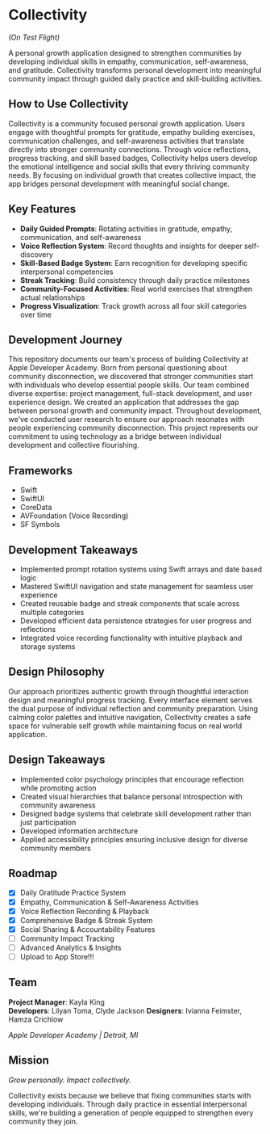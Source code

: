 # Collectivity

*(On Test Flight)*

A personal growth application designed to strengthen communities by developing individual skills in empathy, communication, self-awareness, and gratitude. Collectivity transforms personal development into meaningful community impact through guided daily practice and skill-building activities.


## How to Use Collectivity

Collectivity is a community focused personal growth application. Users engage with thoughtful prompts for gratitude, empathy building exercises, communication challenges, and self-awareness activities that translate directly into stronger community connections. Through voice reflections, progress tracking, and skill based badges, Collectivity helps users develop the emotional intelligence and social skills that every thriving community needs. By focusing on individual growth that creates collective impact, the app bridges personal development with meaningful social change.

## Key Features

- **Daily Guided Prompts**: Rotating activities in gratitude, empathy, communication, and self-awareness
- **Voice Reflection System**: Record thoughts and insights for deeper self-discovery
- **Skill-Based Badge System**: Earn recognition for developing specific interpersonal competencies  
- **Streak Tracking**: Build consistency through daily practice milestones
- **Community-Focused Activities**: Real world exercises that strengthen actual relationships
- **Progress Visualization**: Track growth across all four skill categories over time

## Development Journey

This repository documents our team's process of building Collectivity at Apple Developer Academy. Born from personal questioning about community disconnection, we discovered that stronger communities start with individuals who develop essential people skills. Our team combined diverse expertise: project management, full-stack development, and user experience design. We created an application that addresses the gap between personal growth and community impact. Throughout development, we've conducted user research to ensure our approach resonates with people experiencing community disconnection. This project represents our commitment to using technology as a bridge between individual development and collective flourishing.

## Frameworks

- Swift
- SwiftUI  
- CoreData
- AVFoundation (Voice Recording)
- SF Symbols

## Development Takeaways

- Implemented prompt rotation systems using Swift arrays and date based logic
- Mastered SwiftUI navigation and state management for seamless user experience
- Created reusable badge and streak components that scale across multiple categories
- Developed efficient data persistence strategies for user progress and reflections
- Integrated voice recording functionality with intuitive playback and storage systems

## Design Philosophy

Our approach prioritizes authentic growth through thoughtful interaction design and meaningful progress tracking. Every interface element serves the dual purpose of individual reflection and community preparation. Using calming color palettes and intuitive navigation, Collectivity creates a safe space for vulnerable self growth while maintaining focus on real world application. 

## Design Takeaways

- Implemented color psychology principles that encourage reflection while promoting action
- Created visual hierarchies that balance personal introspection with community awareness
- Designed badge systems that celebrate skill development rather than just participation
- Developed information architecture 
- Applied accessibility principles ensuring inclusive design for diverse community members

## Roadmap

- [x] Daily Gratitude Practice System
- [x] Empathy, Communication & Self-Awareness Activities  
- [x] Voice Reflection Recording & Playback
- [x] Comprehensive Badge & Streak System
- [x] Social Sharing & Accountability Features
- [ ] Community Impact Tracking
- [ ] Advanced Analytics & Insights
- [ ] Upload to App Store!!!

## Team

**Project Manager**: Kayla King  
**Developers**: Lilyan Toma, Clyde Jackson
**Designers**: Ivianna Feimster, Hamza Crichlow

*Apple Developer Academy | Detroit, MI*

## Mission

*Grow personally. Impact collectively.*

Collectivity exists because we believe that fixing communities starts with developing individuals. Through daily practice in essential interpersonal skills, we're building a generation of people equipped to strengthen every community they join.
